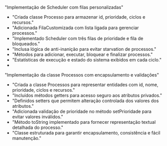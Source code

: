 "Implementação de Scheduler com filas personalizadas"

- "Criada classe Processo para armazenar id, prioridade, ciclos e recursos."
- "Adicionada FilaCustomizada com lista ligada para gerenciar processos."
- "Implementado Scheduler com três filas de prioridade e fila de bloqueados."
- "Inclusa lógica de anti-inanição para evitar starvation de processos."
- "Métodos para adicionar, executar, bloquear e finalizar processos."
- "Estatísticas de execução e estado do sistema exibidos em cada ciclo."
- 
 "Implementação da classe Processos com encapsulamento e validações"

- "Criada a classe Processos para representar entidades com id, nome, prioridade, ciclos e recursos."
- "Incluídos métodos getters para acesso seguro aos atributos privados."
- "Definidos setters que permitem alteração controlada dos valores dos atributos."
- "Adicionada validação de prioridade no método setPrioridade para evitar valores inválidos."
- "Método toString implementado para fornecer representação textual detalhada do processo."
- "Classe estruturada para garantir encapsulamento, consistência e fácil manutenção."
